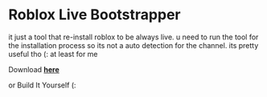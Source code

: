 # Roblox Live Bootstrapper
it just a tool that re-install roblox to be always live.
u need to run the tool for the installation process so its not a auto detection for the channel.
its pretty useful tho (: at least for me



Download
[**here**](https://github.com/ayment/Roblox-force-channel/releases/download/roblox-force/net8.0-windows.rar)  


or Build It Yourself (:
